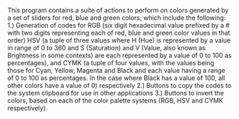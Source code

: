 This program contains a suite of actions to perform on colors generated by a set of sliders for red, blue and green colors, which include the following:
1.) Generation of codes for RGB (six digit hexadecimal value prefixed by a # with two digits representing each of red, blue and green color values in that order) HSV (a tuple of three values where H (Hue) is represented by a 
value in range of 0 to 360 and S (Saturation) and V (Value, also known as Brightness in some contexts) are each represented by a value of 0 to 100 as percentages), and CYMK (a tuple of four values, with the values being those for 
Cyan, Yellow, Magenta and Black and each value having a range of 0 to 100 as percentages. In the case where Black has a value of 100, all other colors have a value of 0) respectively
2.) Buttons to copy the codes to the system clipboard for use in other applications
3.) Buttons to invert the colors, based on each of the color palette systems (RGB, HSV and CYMK respectively).
